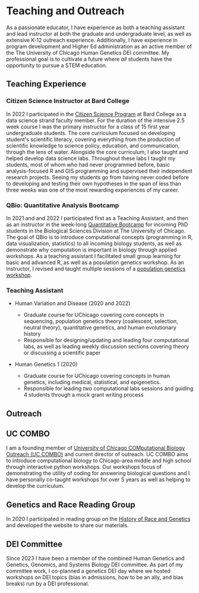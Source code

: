 # Teaching and Outreach 

As a passionate educator, I have experience as both a teaching assistant and lead instructor at both the graduate and undergraduate level, as well as extensive K-12 outreach experience. Additionally, I have experience in program development and Higher Ed administration as an active member of the The University of Chicago Human Genetics DEI committee. My professional goal is to cultivate a future where *all* students have the opportunity to pursue a STEM education.  

## Teaching Experience

### Citizen Science Instructor at Bard College 

In 2022 I participated in the [Citizen Science Program](https://citizenscience.bard.edu/) at Bard College as a data science strand faculty member. For the duration of the intensive 2.5 week course I was the primary instructor for a class of 15 first year undergraduate students. The core curriculum focused on developing student's scientific literacy, covering everything from the production of scientific knowledge to science policy, education, and communication, through the lens of water. Alongside the core curriculum, I also taught and helped develop data science labs. Throughout these labs I taught my students, most of whom who had never programmed before, basic analysis-focused R and GIS programming and supervised their independent research projects. Seeing my students go from having never coded before to developing and testing their own hypotheses in the span of less than three weeks was one of the most rewarding experiences of my career. 

### QBio: Quantitative Analysis Bootcamp 

In 2021 and and 2022 I participated first as a Teaching Assistant, and then as an instructor in the week-long [Quantitative Bootcamp](https://biosciences.uchicago.edu/content/mbl-bootcamp) for incoming PhD students in the Biological Sciences Division at The University of Chicago. The goal of QBio is to introduce computational concepts (programming in R, data visualization, statistics) to all incoming biology students, as well as demonstrate why computation is important in biology through applied workshops. As a teaching assistant I facilitated small group learning for basic and advanced R, as well as a population genetics workshop. As an instructor, I revised and taught multiple sessions of a [population genetics workshop](https://github.com/jnovembre/BSD-QBio8/tree/main/workshops/jjberg).  

### Teaching Assistant 

- Human Variation and Disease (2020 and 2022)
  - Graduate course for UChicago covering core concepts in sequencing, population genetics theory (coalescent, selection, neutral theory), quantitative genetics, and human evolutionary history
  -  Responsible for designing/updating and leading four computational labs, as well as leading weekly discussion sections covering theory or discussing a scientific paper  

- Human Genetics 1 (2020)
  - Graduate course for UChicago covering concepts in human genetics, including medical, statistical, and epigenetics.   
  -  Responsible for leading two computational labs sessions and guiding 4 students through a mock grant writing process  

## Outreach 

## UC COMBO 

I am a founding member of [University of Chicago COMputational Biology Outreach (UC COMBO)](https://voices.uchicago.edu/uccombo/) and current director of outreach. UC COMBO aims to introduce computational biology to Chicago-area middle and high school through interactive python workshops. Our workshops focus of demonstrating the utility of coding for answering biological questions and I have personally co-taught workshops for over 5 years as well as helping to develop the curriculum.  

## Genetics and Race Reading Group 

In 2020 I participated in reading group on the [History of Race and Genetics](https://voices.uchicago.edu/geneticists-against-hate/) and developed the website to share our materials.  

## DEI Committee  

Since 2023 I have been a member of the combined Human Genetics and Genetics, Genomics, and Systems Biology DEI committee. As part of my committee work, I co-planned a genetics DEI day where we hosted workshops on DEI topics (bias in admissions, how to be an ally, and bias breaks) run by a DEI professional. 



